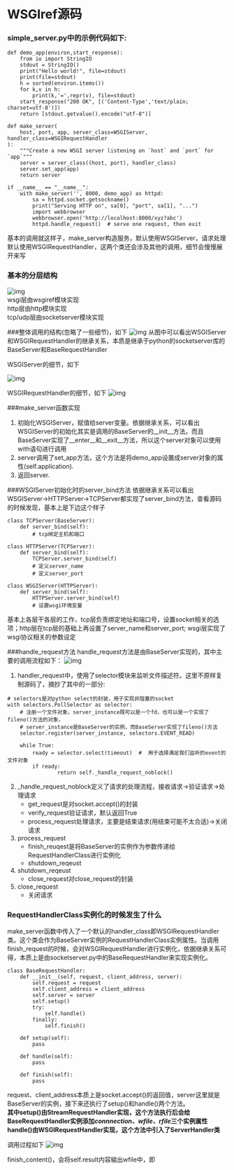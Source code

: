 # WSGIref源码
### simple_server.py中的示例代码如下:
```
def demo_app(environ,start_response):
    from io import StringIO
    stdout = StringIO()
    print("Hello world!", file=stdout)
    print(file=stdout)
    h = sorted(environ.items())
    for k,v in h:
        print(k,'=',repr(v), file=stdout)
    start_response("200 OK", [('Content-Type','text/plain; charset=utf-8')])
    return [stdout.getvalue().encode("utf-8")]

def make_server(
    host, port, app, server_class=WSGIServer, handler_class=WSGIRequestHandler
):
    """Create a new WSGI server listening on `host` and `port` for `app`"""
    server = server_class((host, port), handler_class)
    server.set_app(app)
    return server

if __name__ == "__name__":
    with make_server('', 8000, demo_app) as httpd:
        sa = httpd.socket.getsockname()
        print("Serving HTTP on", sa[0], "port", sa[1], "...")
        import webbrowser
        webbrowser.open('http://localhost:8000/xyz?abc')
        httpd.handle_request()  # serve one request, then exit
```
基本的调用就这样子，make\_server构造服务，默认使用WSGIServer，请求处理默认使用WSGIRequestHandler，这两个类还会涉及其他的调用，细节会慢慢展开来写  

### 基本的分层结构
![img](https://read-code.oss-cn-beijing.aliyuncs.com/Snip20210207_9.png)  
wsgi层由wsgiref模块实现  
http层由http模块实现  
tcp/udp层由socketserver模块实现

###整体调用的结构(忽略了一些细节)，如下
![img](https://read-code.oss-cn-beijing.aliyuncs.com/wsgiref.png)
从图中可以看出WSGIServer和WSGIRequestHandler的继承关系，本质是继承于python的socketserver库的BaseServer和BaseRequestHandler


WSGIServer的细节，如下

![img](https://read-code.oss-cn-beijing.aliyuncs.com/Snip20210205_2.png)

WSGIRequestHandler的细节，如下
![img](https://read-code.oss-cn-beijing.aliyuncs.com/20210205150015.png)

###make\_server函数实现

1. 初始化WSGIServer，赋值给server变量。依据继承关系，可以看出WSGIServer的初始化其实是调用的BaseServer的\_\_init\_\_方法。而且BaseServer实现了\_\_enter\_\_和\_\_exit\_\_方法，所以这个server对象可以使用with语句进行调用
2. server调用了set\_app方法，这个方法是将demo\_app设置成server对象的属性(self.application).
3. 返回server.  

###WSGIServer初始化时的server_bind方法
依据继承关系可以看出WSGIServer->HTTPServer->TCPServer都实现了server\_bind方法，查看源码的时候发现，基本上是下边这个样子   

```
class TCPServer(BaseServer):
    def server_bind(self):
        # tcp绑定主机和端口

class HTTPServer(TCPServer):
    def server_bind(self):
        TCPServer.server_bind(self)
        # 定义server_name
        # 定义server_port

class WSGIServer(HTTPServer):
    def server_bind(self):
        HTTPServer.server_bind(self)
        # 设置wsgi环境变量
```
基本上各层干各层的工作，tcp层负责绑定地址和端口号，设置socket相关的选项；http层在tcp层的基础上再设置了server\_name和server\_port; wsgi层实现了wsgi协议相关的参数设定

###handle\_request方法
handle_request方法是由BaseServer实现的，其中主要的调用流程如下： 
![img](https://read-code.oss-cn-beijing.aliyuncs.com/Snip20210207_7.png)  
1. handler\_request中，使用了selector模块来监听文件描述符。这里不原样复制源码了，摘抄了其中的一部分:  

```
# selectors是对python select的封装，用于实现非阻塞的socket
with selectors.PollSelector as selector:
    # 注册一个文件对象，server_instance既可以是一个fd，也可以是一个实现了fileno()方法的对象，
    # server_instance是BaseServer的实例，而BaseServer实现了fileno()方法
    selector.register(server_instance, selectors.EVENT_READ)
    
    while True:
        ready = selector.select(timeout)  #  用于选择满足我们监听的event的文件对象
        if ready:
                return self._handle_request_noblock()
```
2. \_handle\_request\_noblock定义了请求的处理流程，接收请求->验证请求->处理请求
    * get\_request是对socket.accept()的封装
    * verify\_request验证请求，默认返回True
    * process\_request处理请求，主要是结束请求(用结束可能不太合适)->关闭请求
3. process\_request
    * finish\_reuqest是将BaseServer的实例作为参数传递给RequestHandlerClass进行实例化
    * shutdown\_reqeust
4. shutdown\_reqeust
    * close_request对close\_request的封装
5. close\_request 
    * 关闭请求  


### RequestHandlerClass实例化的时候发生了什么
make_server函数中传入了一个默认的handler\_class即WSGIRequestHandler类。这个类会作为BaseServer实例的RequestHandlerClass实例属性。当调用finish\_request的时候，会对WSGIRequestHandler进行实例化，依据继承关系可得，本质上是由socketserver.py中的BaseRequestHandler来实现实例化。

```
class BaseRequestHandler:
    def __init__(self, request, client_address, server):
        self.request = request
        self.client_address = client_address
        self.server = server
        self.setup()
        try:
            self.handle()
        finally:
            self.finish()
            
    def setup(self):
        pass

    def handle(self):
        pass

    def finish(self):
        pass
```
request、client_address本质上是socket.accept()的返回值，server这里就是BaseServer的实例，接下来还执行了setup()和handle()两个方法。  
**其中setup()由StreamRequestHandler实现，这个方法执行后会给BaseRequestHandler实例添加*connnection、wfile、rfile*三个实例属性**  
**handle()由WSGIRequestHandler实现，这个方法中引入了ServerHandler类**    

调用过程如下
![img](https://read-code.oss-cn-beijing.aliyuncs.com/Snip20210207_10.png)

finish\_content()，会将self.result内容输出wfile中，即

